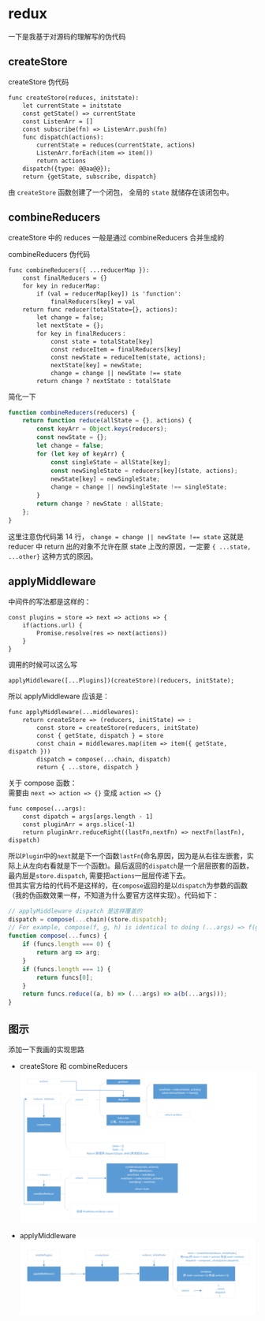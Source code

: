 # redux

一下是我基于对源码的理解写的伪代码

## createStore

createStore 伪代码

```
func createStore(reduces, initstate):
    let currentState = initstate
    const getState() => currentState
    const ListenArr = []
    const subscribe(fn) => ListenArr.push(fn)
    func dispatch(actions):
        currentState = reduces(currentState, actions)
        ListenArr.forEach(item => item())
        return actions
    dispatch({type: @@aa@@});
    return {getState, subscribe, dispatch}
```

由 `createStore` 函数创建了一个闭包， 全局的 `state` 就储存在该闭包中。

## combineReducers

createStore 中的 reduces 一般是通过 combineReducers 合并生成的

combineReducers 伪代码

```
func combineReducers({ ...reducerMap }):
    const finalReducers = {}
    for key in reducerMap:
        if (val = reducerMap[key]) is 'function':
            finalReducers[key] = val
    return func reducer(totalState={}, actions):
        let change = false;
        let nextState = {};
        for key in finalReducers：
            const state = totalState[key]
            const reduceItem = finalReducers[key]
            const newState = reduceItem(state, actions);
            nextState[key] = newState;
            change = change || newState !== state
        return change ? nextState : totalState
```

简化一下

```javascript
function combineReducers(reducers) {
    return function reduce(allState = {}, actions) {
        const keyArr = Object.keys(reducers);
        const newState = {};
        let change = false;
        for (let key of keyArr) {
            const singleState = allState[key];
            const newSingleState = reducers[key](state, actions);
            newState[key] = newSingleState;
            change = change || newSingleState !== singleState;
        }
        return change ? newState : allState;
    };
}
```

这里注意伪代码第 14 行， `change = change || newState !== state` 这就是 reducer 中 return 出的对象不允许在原 state 上改的原因，一定要 `{ ...state, ...other}` 这种方式的原因。

## applyMiddleware

中间件的写法都是这样的：

```
const plugins = store => next => actions => {
    if(actions.url) {
        Promise.resolve(res => next(actions))
    }
}
```

调用的时候可以这么写

```
applyMiddleware([...Plugins])(createStore)(reducers, initState);
```

所以 applyMiddleware 应该是：

```
func applyMiddleware(...middlewares):
    return createStore => (reducers, initState) => :
        const store = createStore(reducers, initState)
        const { getState, dispatch } = store
        const chain = middlewares.map(item => item({ getState, dispatch }))
        dispatch = compose(...chain, dispatch)
        return { ...store, dispatch }
```

关于 compose 函数：  
需要由 `next => action => {}` 变成 `action => {}`

```
func compose(...args):
    const dipatch = args[args.length - 1]
    const pluginArr = args.slice(-1)
    return pluginArr.reduceRight((lastFn,nextFn) => nextFn(lastFn), dispatch)
```

所以`Plugin`中的`next`就是下一个函数`lastFn`(命名原因，因为是从右往左嵌套，实际上从左向右看就是下一个函数)。最后返回的`dispatch`是一个层层嵌套的函数，最内层是`store.dispatch`, 需要把`actions`一层层传递下去。  
但其实官方给的代码不是这样的，在`compose`返回的是以`dispatch`为参数的函数（我的伪函数效果一样，不知道为什么要官方这样实现）。代码如下：

```javascript
// applyMiddleware dispatch 是这样覆盖的
dispatch = compose(...chain)(store.dispatch);
// For example, compose(f, g, h) is identical to doing (...args) => f(g(h(...args))).
function compose(...funcs) {
    if (funcs.length === 0) {
        return arg => arg;
    }
    if (funcs.length === 1) {
        return funcs[0];
    }
    return funcs.reduce((a, b) => (...args) => a(b(...args)));
}
```

## 图示

添加一下我画的实现思路

-   createStore 和 combineReducers
    ![createStore + combineReducers](https://github.com/cmcesummer/read_source_code/blob/master/redux/img/redux_1.png)

-   applyMiddleware
    ![applyMiddleware](https://github.com/cmcesummer/read_source_code/blob/master/redux/img/redux_2.png)
